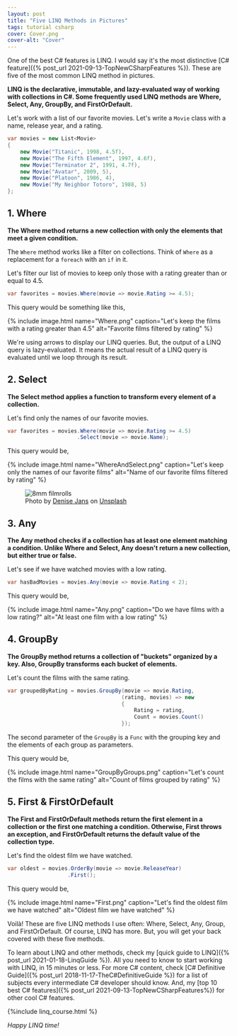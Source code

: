 ```yaml
---
layout: post
title: "Five LINQ Methods in Pictures"
tags: tutorial csharp
cover: Cover.png
cover-alt: "Cover" 
---
```


One of the best C# features is LINQ. I would say it's the most distinctive [C# feature]({% post_url 2021-09-13-TopNewCSharpFeatures %}). These are five of the most common LINQ method in pictures.

**LINQ is the declarative, immutable, and lazy-evaluated way of working with collections in C#. Some frequently used LINQ methods are Where, Select, Any, GroupBy, and FirstOrDefault.**

Let's work with a list of our favorite movies. Let's write a `Movie` class with a name, release year, and a rating.

```csharp
var movies = new List<Movie>
{
    new Movie("Titanic", 1998, 4.5f),
    new Movie("The Fifth Element", 1997, 4.6f),
    new Movie("Terminator 2", 1991, 4.7f),
    new Movie("Avatar", 2009, 5),
    new Movie("Platoon", 1986, 4),
    new Movie("My Neighbor Totoro", 1988, 5)
};
```

## 1. Where

**The Where method returns a new collection with only the elements that meet a given condition.**

The `Where` method works like a filter on collections. Think of `Where` as a replacement for a `foreach` with an `if` in it. 

Let's filter our list of movies to keep only those with a rating greater than or equal to 4.5.

```csharp
var favorites = movies.Where(movie => movie.Rating >= 4.5);
```

This query would be something like this,

{% include image.html name="Where.png" caption="Let's keep the films with a rating greater than 4.5" alt="Favorite films filtered by rating" %}

We're using arrows to display our LINQ queries. But, the output of a LINQ query is lazy-evaluated. It means the actual result of a LINQ query is evaluated until we loop through its result. 

## 2. Select

**The Select method applies a function to transform every element of a collection.**

Let's find only the names of our favorite movies.

```csharp
var favorites = movies.Where(movie => movie.Rating >= 4.5)
                      .Select(movie => movie.Name);
```

This query would be,

{% include image.html name="WhereAndSelect.png" caption="Let's keep only the names of our favorite films" alt="Name of our favorite films filtered by rating" %}

<figure>
<img src="https://images.unsplash.com/photo-1542204165-65bf26472b9b?crop=entropy&cs=tinysrgb&fit=crop&fm=jpg&h=400&ixid=MnwxfDB8MXxyYW5kb218MHx8fHx8fHx8MTYzOTI1ODI5OA&ixlib=rb-1.2.1&q=80&utm_campaign=api-credit&utm_medium=referral&utm_source=unsplash_source&w=600" alt="8mm filmrolls" />

<figcaption>Photo by <a href="https://unsplash.com/@dmjdenise?utm_source=unsplash&utm_medium=referral&utm_content=creditCopyText">Denise Jans</a> on <a href="https://unsplash.com/s/photos/film?utm_source=unsplash&utm_medium=referral&utm_content=creditCopyText">Unsplash</a></figcaption>
</figure>

## 3. Any

**The Any method checks if a collection has at least one element matching a condition. Unlike Where and Select, Any doesn't return a new collection, but either true or false.**

Let's see if we have watched movies with a low rating.

```csharp
var hasBadMovies = movies.Any(movie => movie.Rating < 2);
```

This query would be,

{% include image.html name="Any.png" caption="Do we have films with a low rating?" alt="At least one film with a low rating" %}

## 4. GroupBy

**The GroupBy method returns a collection of "buckets" organized by a key. Also, GroupBy transforms each bucket of elements.**

Let's count the films with the same rating.

```csharp
var groupedByRating = movies.GroupBy(movie => movie.Rating,
                                    (rating, movies) => new
                                    {
                                        Rating = rating,
                                        Count = movies.Count()
                                    });
```

The second parameter of the `GroupBy` is a `Func` with the grouping key and the elements of each group as parameters.

This query would be,

{% include image.html name="GroupByGroups.png" caption="Let's count the films with the same rating" alt="Count of films grouped by rating" %}

## 5. First & FirstOrDefault

**The First and FirstOrDefault methods return the first element in a collection or the first one matching a condition. Otherwise, First throws an exception, and FirstOrDefault returns the default value of the collection type.**

Let's find the oldest film we have watched.

```csharp
var oldest = movies.OrderBy(movie => movie.ReleaseYear)
                   .First();
```

This query would be,

{% include image.html name="First.png" caption="Let's find the oldest film we have watched" alt="Oldest film we have watched" %}

Voilà! These are five LINQ methods I use often: Where, Select, Any, Group, and FirstOrDefault. Of course, LINQ has more. But, you will get your back covered with these five methods.

To learn about LINQ and other methods, check my [quick guide to LINQ]({% post_url 2021-01-18-LinqGuide %}). All you need to know to start working with LINQ, in 15 minutes or less. For more C# content, check [C# Definitive Guide]({% post_url 2018-11-17-TheC#DefinitiveGuide %}) for a list of subjects every intermediate C# developer should know. And, my [top 10 best C# features]({% post_url 2021-09-13-TopNewCSharpFeatures%}) for other cool C# features.

{%include linq_course.html %}

_Happy LINQ time!_